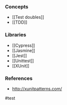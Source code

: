 ### Concepts

* [[Test doubles]]
* [[TDD]]
### Libraries

* [[Cypress]]
* [[Jasmine]]
* [[Jest]]
* [[Unittest]]
* [[XUnit]]

### References

* http://xunitpatterns.com/

#test 